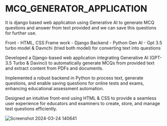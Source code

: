 # MCQ_GENERATOR_APPLICATION

It is django based web application using Generative AI to generate MCQ questions and answer from text provided and we can save this questions for further use.

Front - HTML, CSS
Frame work - Django
Backend - Python
Gen AI - Gpt 3.5 turbo model & Davnchi (tried both model) for converting text into questions


Developed a Django-based web application integrating Generative AI (GPT-3.5 Turbo & Davinci) to automatically generate MCQs from provided text and extract content from PDFs and documents.

Implemented a robust backend in Python to process text, generate questions, and enable saving questions for online tests and exams, enhancing educational assessment automation.

Designed an intuitive front-end using HTML & CSS to provide a seamless user experience for educators and examiners to create, store, and manage test questions efficiently.

![Screenshot 2024-03-24 140641](https://github.com/Nishithkumar77/MCQ_GENERATOR_APPLICATION/assets/53296714/e9aff157-91ff-4ba9-8338-0d35da56ca38)
